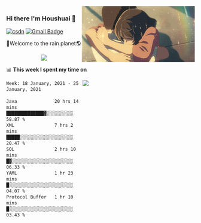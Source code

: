 <img  align='right' height="150" src="https://github.com/LikeRainDay/LikeRainDay/blob/master/pic/img_rain_1.gif?raw=true">



### Hi there I'm Houshuai :lemon:

[![csdn](https://img.shields.io/badge/-csdn-c14438?style=flat-square&logo=c&logoColor=white)](https://blog.csdn.net/qq_15807167)
[![Gmail Badge](https://img.shields.io/badge/-gmail-c14438?style=flat-square&logo=Gmail&logoColor=white&link=mailto:houshuai0816@gmail.com)](mailto:houshuai0816@gmail.com)

🚀Welcome to the rain planet🌎

<center>
<img align='center'  src="https://source.unsplash.com/random/1200x600">
</center>

📊 **This week I spent my time on**

<img align='right'   width="300" src="https://github-readme-stats.vercel.app/api?username=LikeRainDay&show_icons=true&title_color=fff&icon_color=79ff97&text_color=9f9f9f&bg_color=151515">

<!--START_SECTION:waka-->
```text
Week: 18 January, 2021 - 25 January, 2021

Java              20 hrs 14 mins  ██████████████▓░░░░░░░░░░   58.87 % 
XML               7 hrs 2 mins    █████░░░░░░░░░░░░░░░░░░░░   20.47 % 
SQL               2 hrs 10 mins   █▓░░░░░░░░░░░░░░░░░░░░░░░   06.33 % 
YAML              1 hr 23 mins    █░░░░░░░░░░░░░░░░░░░░░░░░   04.07 % 
Protocol Buffer   1 hr 10 mins    █░░░░░░░░░░░░░░░░░░░░░░░░   03.43 % 
```
<!--END_SECTION:waka-->
